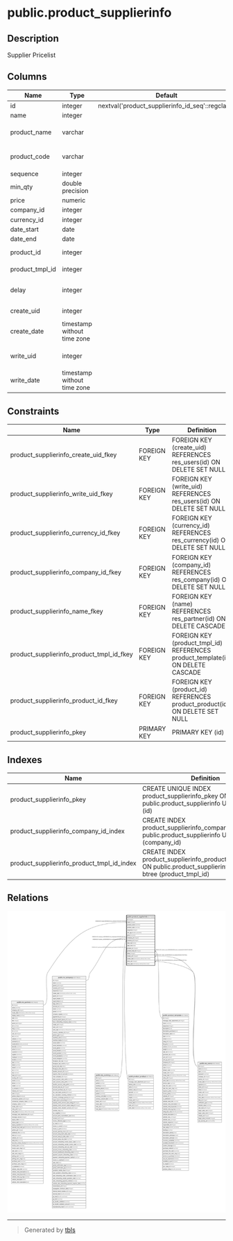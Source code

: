# public.product_supplierinfo

## Description

Supplier Pricelist

## Columns

| Name | Type | Default | Nullable | Children | Parents | Comment |
| ---- | ---- | ------- | -------- | -------- | ------- | ------- |
| id | integer | nextval('product_supplierinfo_id_seq'::regclass) | false |  |  |  |
| name | integer |  | false |  | [public.res_partner](public.res_partner.md) | Vendor |
| product_name | varchar |  | true |  |  | Vendor Product Name |
| product_code | varchar |  | true |  |  | Vendor Product Code |
| sequence | integer |  | true |  |  | Sequence |
| min_qty | double precision |  | false |  |  | Minimal Quantity |
| price | numeric |  | false |  |  | Price |
| company_id | integer |  | true |  | [public.res_company](public.res_company.md) | Company |
| currency_id | integer |  | false |  | [public.res_currency](public.res_currency.md) | Currency |
| date_start | date |  | true |  |  | Start Date |
| date_end | date |  | true |  |  | End Date |
| product_id | integer |  | true |  | [public.product_product](public.product_product.md) | Product Variant |
| product_tmpl_id | integer |  | true |  | [public.product_template](public.product_template.md) | Product Template |
| delay | integer |  | false |  |  | Delivery Lead Time |
| create_uid | integer |  | true |  | [public.res_users](public.res_users.md) | Created by |
| create_date | timestamp without time zone |  | true |  |  | Created on |
| write_uid | integer |  | true |  | [public.res_users](public.res_users.md) | Last Updated by |
| write_date | timestamp without time zone |  | true |  |  | Last Updated on |

## Constraints

| Name | Type | Definition |
| ---- | ---- | ---------- |
| product_supplierinfo_create_uid_fkey | FOREIGN KEY | FOREIGN KEY (create_uid) REFERENCES res_users(id) ON DELETE SET NULL |
| product_supplierinfo_write_uid_fkey | FOREIGN KEY | FOREIGN KEY (write_uid) REFERENCES res_users(id) ON DELETE SET NULL |
| product_supplierinfo_currency_id_fkey | FOREIGN KEY | FOREIGN KEY (currency_id) REFERENCES res_currency(id) ON DELETE SET NULL |
| product_supplierinfo_company_id_fkey | FOREIGN KEY | FOREIGN KEY (company_id) REFERENCES res_company(id) ON DELETE SET NULL |
| product_supplierinfo_name_fkey | FOREIGN KEY | FOREIGN KEY (name) REFERENCES res_partner(id) ON DELETE CASCADE |
| product_supplierinfo_product_tmpl_id_fkey | FOREIGN KEY | FOREIGN KEY (product_tmpl_id) REFERENCES product_template(id) ON DELETE CASCADE |
| product_supplierinfo_product_id_fkey | FOREIGN KEY | FOREIGN KEY (product_id) REFERENCES product_product(id) ON DELETE SET NULL |
| product_supplierinfo_pkey | PRIMARY KEY | PRIMARY KEY (id) |

## Indexes

| Name | Definition |
| ---- | ---------- |
| product_supplierinfo_pkey | CREATE UNIQUE INDEX product_supplierinfo_pkey ON public.product_supplierinfo USING btree (id) |
| product_supplierinfo_company_id_index | CREATE INDEX product_supplierinfo_company_id_index ON public.product_supplierinfo USING btree (company_id) |
| product_supplierinfo_product_tmpl_id_index | CREATE INDEX product_supplierinfo_product_tmpl_id_index ON public.product_supplierinfo USING btree (product_tmpl_id) |

## Relations

![er](public.product_supplierinfo.svg)

---

> Generated by [tbls](https://github.com/k1LoW/tbls)
